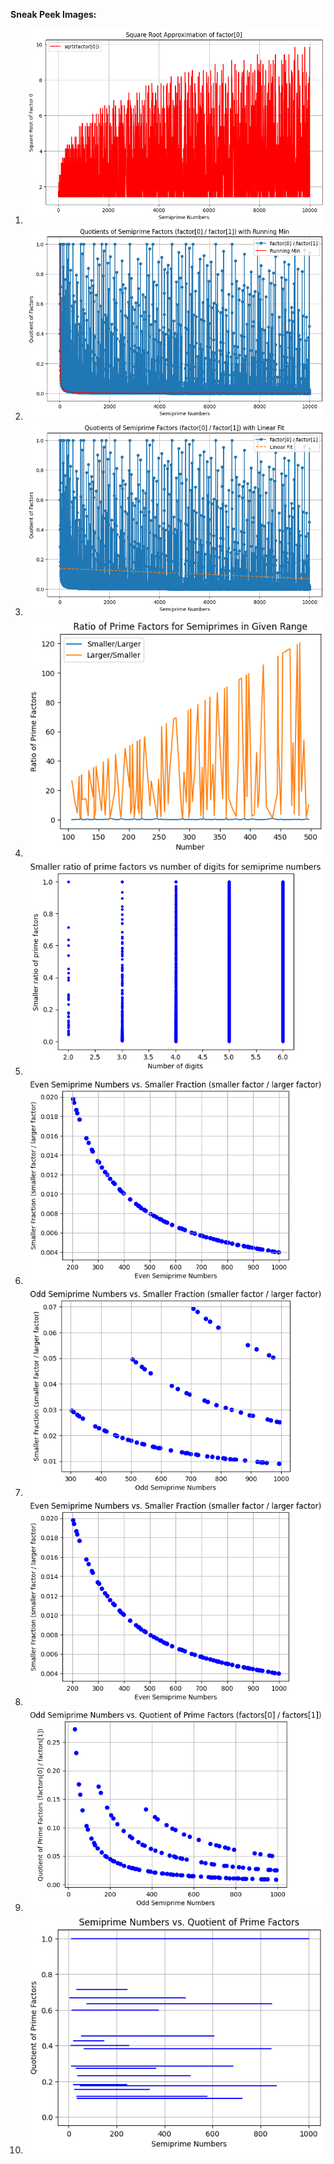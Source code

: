 
**Sneak Peek Images:**

1. ![[Image 1]](download_(1).png)
2. ![[Image 2]](download_(2).png)
3. ![[Image 3]](download_(3).png)
4. ![[Image 4]](download_(4).png)
5. ![[Image 5]](download_(5).png)
6. ![[Image 6]](download_(6).png)
7. ![[Image 7]](download_(7).png)
9. ![[Image 8]](download_(9).png)
10. ![[Image 9]](download_(10).png)
11. ![[Image 10]](download_(11).png)


